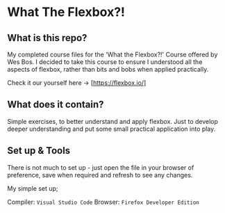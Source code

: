 # What The Flexbox?!

## What is this repo?

My completed course files for the 'What the Flexbox?!' Course offered by Wes Bos. I decided to take this course to ensure I understood all the aspects of flexbox, rather than bits and bobs when applied practically. 

Check it our yourself here -> [https://flexbox.io/] 

## What does it contain? 

Simple exercises, to better understand and apply flexbox. Just to develop deeper understanding and put some small practical application into play.

## Set up & Tools

There is not much to set up - just open the file in your browser of preference, save when required and refresh to see any changes. 

My simple set up; 

Compiler: `Visual Studio Code`
Browser: `Firefox Developer Edition` 

